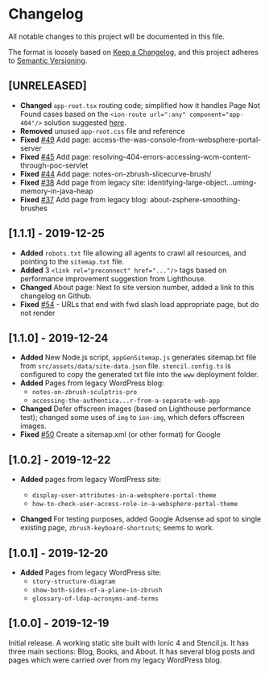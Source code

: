 # Changelog
All notable changes to this project will be documented in this file.

The format is loosely based on [Keep a Changelog](https://keepachangelog.com/en/1.0.0/),
and this project adheres to [Semantic Versioning](https://semver.org/spec/v2.0.0.html).

## [UNRELEASED]

- **Changed** `app-root.tsx` routing code; simplified how it handles Page Not Found cases based on the `<ion-route url=":any" component="app-404"/>` solution suggested [here](https://github.com/ionic-team/ionic/issues/18687).
- **Removed** unused `app-root.css` file and reference
- **Fixed** [#49](https://github.com/codyburleson/cburleson-pwa/issues/49) Add page: access-the-was-console-from-websphere-portal-server
- **Fixed** [#45](https://github.com/codyburleson/cburleson-pwa/issues/45) Add page: resolving-404-errors-accessing-wcm-content-through-poc-servlet
- **Fixed** [#44](https://github.com/codyburleson/cburleson-pwa/issues/44) Add page: notes-on-zbrush-slicecurve-brush/
- **Fixed** [#38](https://github.com/codyburleson/cburleson-pwa/issues/38) Add page from legacy site: identifying-large-object...uming-memory-in-java-heap
- **Fixed** [#37](https://github.com/codyburleson/cburleson-pwa/issues/37) Add page from legacy blog: about-zsphere-smoothing-brushes

## [1.1.1] - 2019-12-25

- **Added** `robots.txt` file allowing all agents to crawl all resources, and pointing to the `sitemap.txt` file.
- **Added** 3 `<link rel="preconnect" href="..."/>` tags based on performance improvement suggestion from Lighthouse.
- **Changed** About page: Next to site version number, added a link to this changelog on Github.
- **Fixed** [#54](https://github.com/codyburleson/cburleson-pwa/issues/54) - URLs that end with fwd slash load appropriate page, but do not render

## [1.1.0] - 2019-12-24

- **Added** New Node.js script, `appGenSitemap.js` generates sitemap.txt file from `src/assets/data/site-data.json` file. `stencil.config.ts` is configured to copy the generated txt file into the `www` deployment folder.
- **Added** Pages from legacy WordPress blog: 
    - `notes-on-zbrush-sculptris-pro`
    - `accessing-the-authentica...r-from-a-separate-web-app`
- **Changed** Defer offscreen images (based on Lighthouse performance test); changed some uses of `img` to `ion-img`, which defers offscreen images.
- **Fixed** [#50](https://github.com/codyburleson/cburleson-pwa/issues/50) Create a sitemap.xml (or other format) for Google

## [1.0.2] - 2019-12-22

- **Added** pages from legacy WordPress site: 
    - `display-user-attributes-in-a-websphere-portal-theme`
    - `how-to-check-user-access-role-in-a-websphere-portal-theme`

- **Changed** For testing purposes, added Google Adsense ad spot to single existing page, `zbrush-keyboard-shortcuts`; seems to work.

## [1.0.1] - 2019-12-20

- **Added** Pages from legacy WordPress site: 
    - `story-structure-diagram`
    - `show-both-sides-of-a-plane-in-zbrush`
    - `glossary-of-ldap-acronyms-and-terms`

## [1.0.0] - 2019-12-19

Initial release. A working static site built with Ionic 4 and Stencil.js. It has three main sections: Blog, Books, and About. It has several blog posts and pages which were carried over from my legacy WordPress blog.

